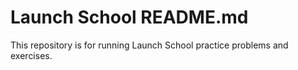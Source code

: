 # Launch School README.md

This repository is for running Launch School practice problems and exercises.